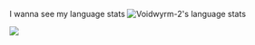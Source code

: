 I wanna see my language stats
![Voidwyrm-2's language stats](https://github-readme-stats.vercel.app/api/top-langs/?username=voidwyrm-2&hide=brainfuck&layout=compact&theme=synthwave)


<p align="left">
	<img src="https://raw.githubusercontent.com/catppuccin/catppuccin/main/assets/footers/gray0_ctp_on_line.svg?sanitize=true" />
</p>
<!--https://github.com/catppuccin-->

